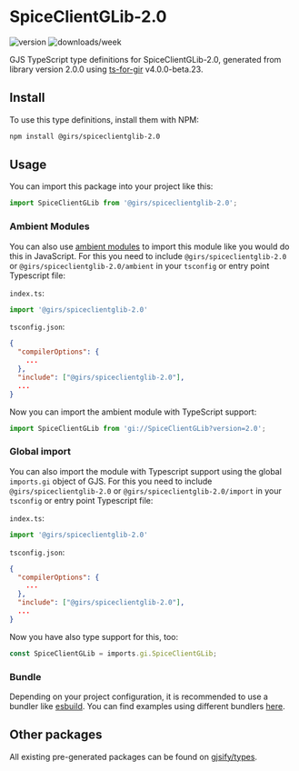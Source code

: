 
# SpiceClientGLib-2.0

![version](https://img.shields.io/npm/v/@girs/spiceclientglib-2.0)
![downloads/week](https://img.shields.io/npm/dw/@girs/spiceclientglib-2.0)


GJS TypeScript type definitions for SpiceClientGLib-2.0, generated from library version 2.0.0 using [ts-for-gir](https://github.com/gjsify/ts-for-gir) v4.0.0-beta.23.


## Install

To use this type definitions, install them with NPM:
```bash
npm install @girs/spiceclientglib-2.0
```

## Usage

You can import this package into your project like this:
```ts
import SpiceClientGLib from '@girs/spiceclientglib-2.0';
```

### Ambient Modules

You can also use [ambient modules](https://github.com/gjsify/ts-for-gir/tree/main/packages/cli#ambient-modules) to import this module like you would do this in JavaScript.
For this you need to include `@girs/spiceclientglib-2.0` or `@girs/spiceclientglib-2.0/ambient` in your `tsconfig` or entry point Typescript file:

`index.ts`:
```ts
import '@girs/spiceclientglib-2.0'
```

`tsconfig.json`:
```json
{
  "compilerOptions": {
    ...
  },
  "include": ["@girs/spiceclientglib-2.0"],
  ...
}
```

Now you can import the ambient module with TypeScript support: 

```ts
import SpiceClientGLib from 'gi://SpiceClientGLib?version=2.0';
```

### Global import

You can also import the module with Typescript support using the global `imports.gi` object of GJS.
For this you need to include `@girs/spiceclientglib-2.0` or `@girs/spiceclientglib-2.0/import` in your `tsconfig` or entry point Typescript file:

`index.ts`:
```ts
import '@girs/spiceclientglib-2.0'
```

`tsconfig.json`:
```json
{
  "compilerOptions": {
    ...
  },
  "include": ["@girs/spiceclientglib-2.0"],
  ...
}
```

Now you have also type support for this, too:

```ts
const SpiceClientGLib = imports.gi.SpiceClientGLib;
```

### Bundle

Depending on your project configuration, it is recommended to use a bundler like [esbuild](https://esbuild.github.io/). You can find examples using different bundlers [here](https://github.com/gjsify/ts-for-gir/tree/main/examples).

## Other packages

All existing pre-generated packages can be found on [gjsify/types](https://github.com/gjsify/types).

